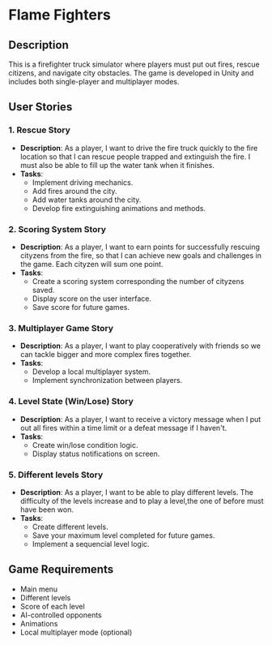 # Flame Fighters

## Description
This is a firefighter truck simulator where players must put out fires, rescue citizens, and navigate city obstacles. The game is developed in Unity and includes both single-player and multiplayer modes.

## User Stories
### 1. Rescue Story
- **Description**: As a player, I want to drive the fire truck quickly to the fire location so that I can rescue people trapped and extinguish the fire. I must also be able to fill up the water tank when it finishes.
- **Tasks**:
  - Implement driving mechanics.
  - Add fires around the city.
  - Add water tanks around the city.
  - Develop fire extinguishing animations and methods.

### 2. Scoring System Story
- **Description**: As a player, I want to earn points for successfully rescuing cityzens from the fire, so that I can achieve new goals and challenges in the game. Each cityzen will sum one point.
- **Tasks**:
  - Create a scoring system corresponding the number of cityzens saved.
  - Display score on the user interface.
  - Save score for future games.

### 3. Multiplayer Game Story
- **Description**: As a player, I want to play cooperatively with friends so we can tackle bigger and more complex fires together.
- **Tasks**:
  - Develop a local multiplayer system.
  - Implement synchronization between players.

### 4. Level State (Win/Lose) Story
- **Description**: As a player, I want to receive a victory message when I put out all fires within a time limit or a defeat message if I haven't. 
- **Tasks**:
  - Create win/lose condition logic.
  - Display status notifications on screen.

### 5. Different levels Story
- **Description**: As a player, I want to be able to play different levels. The difficulty of the levels increase and to play a level,the one of before must have been won.
- **Tasks**:
  - Create different levels.
  - Save your maximum level completed for future games.
  - Implement a sequencial level logic.

## Game Requirements
- Main menu
- Different levels
- Score of each level
- AI-controlled opponents
- Animations
- Local multiplayer mode (optional)